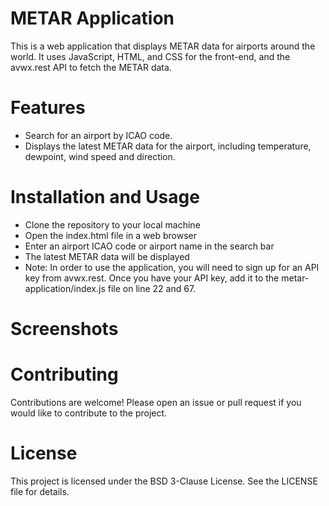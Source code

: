 # METAR Application

This is a web application that displays METAR data for airports around the world. It uses JavaScript, HTML, and CSS for the front-end, and the avwx.rest API to fetch the METAR data.

# Features

- Search for an airport by ICAO code.
- Displays the latest METAR data for the airport, including temperature, dewpoint, wind speed and direction.

# Installation and Usage
- Clone the repository to your local machine
- Open the index.html file in a web browser
- Enter an airport ICAO code or airport name in the search bar
- The latest METAR data will be displayed
- Note: In order to use the application, you will need to sign up for an API key from avwx.rest. Once you have your API key, add it to the metar-application/index.js file on line 22 and 67.

# Screenshots

# Contributing
Contributions are welcome! Please open an issue or pull request if you would like to contribute to the project.

# License
This project is licensed under the BSD 3-Clause License. See the LICENSE file for details.